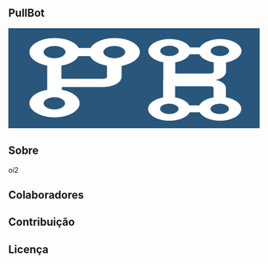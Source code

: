 ## PullBot

<img src="imagens/logo.png" width="600" height="200">

## Sobre
oi2
## Colaboradores
## Contribuição

## Licença
